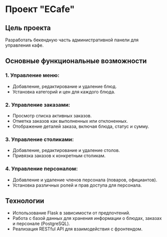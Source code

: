 # Проект "ECafe"

## Цель проекта
Разработать бекендную часть административной панели для управления кафе.

## Основные функциональные возможности

### 1. Управление меню:
   - Добавление, редактирование и удаление блюд.
   - Установка категорий и цен для каждого блюда.

### 2. Управление заказами:
   - Просмотр списка активных заказов.
   - Отметка заказов как выполненных или отклоненных.
   - Отображение деталей заказа, включая блюда, статус и сумму.

### 3. Управление столиками:
   - Добавление, редактирование и удаление столов.
   - Привязка заказов к конкретным столикам.

### 4. Управление персоналом:
   - Добавление и удаление членов персонала (поваров, официантов).
   - Установка различных ролей и прав доступа для персонала.

## Технологии
   - Использование Flask в зависимости от предпочтений.
   - Работа с базой данных для хранения информации о блюдах, заказах и персонале (PostgreSQL).
   - Реализация RESTful API для взаимодействия с фронтендом.

